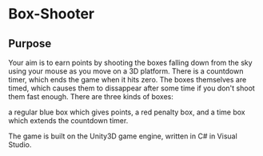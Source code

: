 # Box-Shooter

## Purpose
Your aim is to earn points by shooting the boxes falling down from the sky using your mouse as you move on a 3D platform. There is a countdown timer, which ends the game when it hits zero. The boxes themselves are timed, which causes them to dissappear after some time if you don't shoot them fast enough. There are three kinds of boxes:

  a regular blue box which gives points,<n>
  a red penalty box, and<n>
  a time box which extends the countdown timer.<n>

The game is built on the Unity3D game engine, written in C# in Visual Studio.

